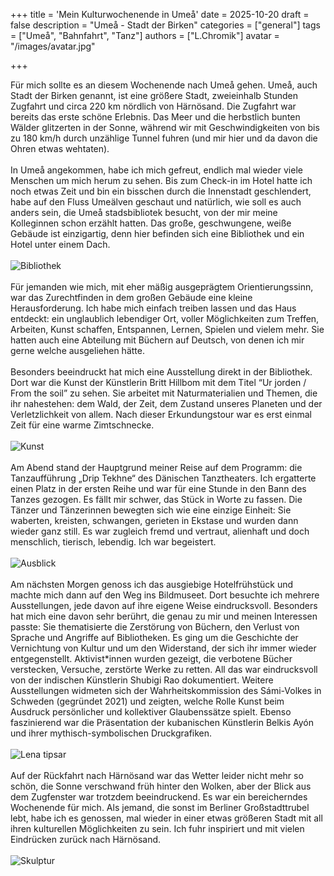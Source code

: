 +++
title = 'Mein Kulturwochenende in Umeå'
date = 2025-10-20
draft = false
description = "Umeå - Stadt der Birken"
categories = ["general"]
tags = ["Umeå", "Bahnfahrt", "Tanz"]
authors = ["L.Chromik"]
avatar = "/images/avatar.jpg"

+++

Für mich sollte es an diesem Wochenende nach Umeå gehen. Umeå, auch Stadt der Birken genannt, ist eine größere Stadt, zweieinhalb Stunden Zugfahrt und circa 220 km nördlich von Härnösand. Die Zugfahrt war bereits das erste schöne Erlebnis. Das Meer und die herbstlich bunten Wälder glitzerten in der Sonne, während wir mit Geschwindigkeiten von bis zu 180 km/h durch unzählige Tunnel fuhren (und mir hier und da davon die Ohren etwas wehtaten).
<br>
<br>
In Umeå angekommen, habe ich mich gefreut, endlich mal wieder viele Menschen um mich herum zu sehen. Bis zum Check-in im Hotel hatte ich noch etwas Zeit und bin ein bisschen durch die Innenstadt geschlendert, habe auf den Fluss Umeälven geschaut und natürlich, wie soll es auch anders sein, die Umeå stadsbibliotek besucht, von der mir meine Kolleginnen schon erzählt hatten. Das große, geschwungene, weiße Gebäude ist einzigartig, denn hier befinden sich eine Bibliothek und ein Hotel unter einem Dach.
<br>
<br>
<img src="/images/IMG_9861.jpg" alt="Bibliothek" style="max-width: 800px;">
<br>
<br>
Für jemanden wie mich, mit eher mäßig ausgeprägtem Orientierungssinn, war das Zurechtfinden in dem großen Gebäude eine kleine Herausforderung. Ich habe mich einfach treiben lassen und das Haus entdeckt: ein unglaublich lebendiger Ort, voller Möglichkeiten zum Treffen, Arbeiten, Kunst schaffen, Entspannen, Lernen, Spielen und vielem mehr. Sie hatten auch eine Abteilung mit Büchern auf Deutsch, von denen ich mir gerne welche ausgeliehen hätte.
<br>
<br>
Besonders beeindruckt hat mich eine Ausstellung direkt in der Bibliothek. Dort war die Kunst der Künstlerin Britt Hillbom mit dem Titel “Ur jorden / From the soil” zu sehen. Sie arbeitet mit Naturmaterialien und Themen, die ihr nahestehen: dem Wald, der Zeit, dem Zustand unseres Planeten und der Verletzlichkeit von allem. Nach dieser Erkundungstour war es erst einmal Zeit für eine warme Zimtschnecke.
<br>
<br>
<img src="/images/IMG_9877.jpg" alt="Kunst" style="max-width: 800px;">
<br>
<br>
Am Abend stand der Hauptgrund meiner Reise auf dem Programm: die Tanzaufführung „Drip Tekhne“ des Dänischen Tanztheaters. Ich ergatterte einen Platz in der ersten Reihe und war für eine Stunde in den Bann des Tanzes gezogen. Es fällt mir schwer, das Stück in Worte zu fassen. Die Tänzer und Tänzerinnen bewegten sich wie eine einzige Einheit: Sie waberten, kreisten, schwangen, gerieten in Ekstase und wurden dann wieder ganz still. Es war zugleich fremd und vertraut, alienhaft und doch menschlich, tierisch, lebendig. Ich war begeistert.
<br>
<br>
<img src="/images/IMG_9930.jpg" alt="Ausblick" style="max-width: 800px;">
<br>
<br>
Am nächsten Morgen genoss ich das ausgiebige Hotelfrühstück und machte mich dann auf den Weg ins Bildmuseet. Dort besuchte ich mehrere Ausstellungen, jede davon auf ihre eigene Weise eindrucksvoll. Besonders hat mich eine davon sehr berührt, die genau zu mir und meinen Interessen passte: Sie thematisierte die Zerstörung von Büchern, den Verlust von Sprache und Angriffe auf Bibliotheken. Es ging um die Geschichte der Vernichtung von Kultur und um den Widerstand, der sich ihr immer wieder entgegenstellt. Aktivist*innen wurden gezeigt, die verbotene Bücher verstecken, Versuche, zerstörte Werke zu retten. All das war eindrucksvoll von der indischen Künstlerin Shubigi Rao dokumentiert. Weitere Ausstellungen widmeten sich der Wahrheitskommission des Sámi-Volkes in Schweden (gegründet 2021) und zeigten, welche Rolle Kunst beim Ausdruck persönlicher und kollektiver Glaubenssätze spielt. Ebenso faszinierend war die Präsentation der kubanischen Künstlerin Belkis Ayón und ihrer mythisch-symbolischen Druckgrafiken.
<br>
<br>
<img src="/images/IMG_9941.jpg" alt="Lena tipsar" style="max-width: 800px;">
<br>
<br>
Auf der Rückfahrt nach Härnösand war das Wetter leider nicht mehr so schön, die Sonne verschwand früh hinter den Wolken, aber der Blick aus dem Zugfenster war trotzdem beeindruckend. Es war ein bereicherndes Wochenende für mich. Als jemand, die sonst im Berliner Großstadttrubel lebt, habe ich es genossen, mal wieder in einer etwas größeren Stadt mit all ihren kulturellen Möglichkeiten zu sein. Ich fuhr inspiriert und mit vielen Eindrücken zurück nach Härnösand.
<br>
<br>
<img src="/images/IMG_9948.jpg" alt="Skulptur" style="max-width: 800px;">
<br>
<br>
